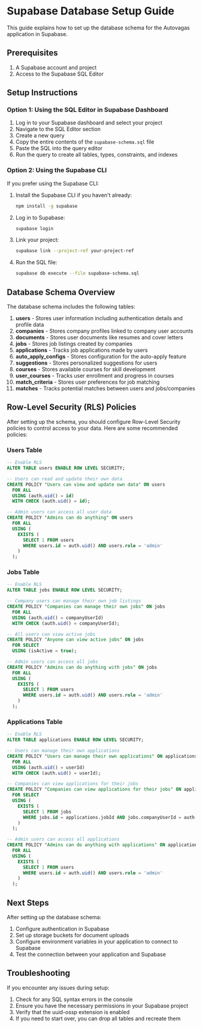 # Supabase Database Setup Guide

This guide explains how to set up the database schema for the Autovagas application in Supabase.

## Prerequisites

1. A Supabase account and project
2. Access to the Supabase SQL Editor

## Setup Instructions

### Option 1: Using the SQL Editor in Supabase Dashboard

1. Log in to your Supabase dashboard and select your project
2. Navigate to the SQL Editor section
3. Create a new query
4. Copy the entire contents of the `supabase-schema.sql` file
5. Paste the SQL into the query editor
6. Run the query to create all tables, types, constraints, and indexes

### Option 2: Using the Supabase CLI

If you prefer using the Supabase CLI:

1. Install the Supabase CLI if you haven't already:
   ```bash
   npm install -g supabase
   ```

2. Log in to Supabase:
   ```bash
   supabase login
   ```

3. Link your project:
   ```bash
   supabase link --project-ref your-project-ref
   ```

4. Run the SQL file:
   ```bash
   supabase db execute --file supabase-schema.sql
   ```

## Database Schema Overview

The database schema includes the following tables:

1. **users** - Stores user information including authentication details and profile data
2. **companies** - Stores company profiles linked to company user accounts
3. **documents** - Stores user documents like resumes and cover letters
4. **jobs** - Stores job listings created by companies
5. **applications** - Tracks job applications made by users
6. **auto_apply_configs** - Stores configuration for the auto-apply feature
7. **suggestions** - Stores personalized suggestions for users
8. **courses** - Stores available courses for skill development
9. **user_courses** - Tracks user enrollment and progress in courses
10. **match_criteria** - Stores user preferences for job matching
11. **matches** - Tracks potential matches between users and jobs/companies

## Row-Level Security (RLS) Policies

After setting up the schema, you should configure Row-Level Security policies to control access to your data. Here are some recommended policies:

### Users Table

```sql
-- Enable RLS
ALTER TABLE users ENABLE ROW LEVEL SECURITY;

-- Users can read and update their own data
CREATE POLICY "Users can view and update own data" ON users
  FOR ALL
  USING (auth.uid() = id)
  WITH CHECK (auth.uid() = id);

-- Admin users can access all user data
CREATE POLICY "Admins can do anything" ON users
  FOR ALL
  USING (
    EXISTS (
      SELECT 1 FROM users
      WHERE users.id = auth.uid() AND users.role = 'admin'
    )
  );
```

### Jobs Table

```sql
-- Enable RLS
ALTER TABLE jobs ENABLE ROW LEVEL SECURITY;

-- Company users can manage their own job listings
CREATE POLICY "Companies can manage their own jobs" ON jobs
  FOR ALL
  USING (auth.uid() = companyUserId)
  WITH CHECK (auth.uid() = companyUserId);

-- All users can view active jobs
CREATE POLICY "Anyone can view active jobs" ON jobs
  FOR SELECT
  USING (isActive = true);

-- Admin users can access all jobs
CREATE POLICY "Admins can do anything with jobs" ON jobs
  FOR ALL
  USING (
    EXISTS (
      SELECT 1 FROM users
      WHERE users.id = auth.uid() AND users.role = 'admin'
    )
  );
```

### Applications Table

```sql
-- Enable RLS
ALTER TABLE applications ENABLE ROW LEVEL SECURITY;

-- Users can manage their own applications
CREATE POLICY "Users can manage their own applications" ON applications
  FOR ALL
  USING (auth.uid() = userId)
  WITH CHECK (auth.uid() = userId);

-- Companies can view applications for their jobs
CREATE POLICY "Companies can view applications for their jobs" ON applications
  FOR SELECT
  USING (
    EXISTS (
      SELECT 1 FROM jobs
      WHERE jobs.id = applications.jobId AND jobs.companyUserId = auth.uid()
    )
  );

-- Admin users can access all applications
CREATE POLICY "Admins can do anything with applications" ON applications
  FOR ALL
  USING (
    EXISTS (
      SELECT 1 FROM users
      WHERE users.id = auth.uid() AND users.role = 'admin'
    )
  );
```

## Next Steps

After setting up the database schema:

1. Configure authentication in Supabase
2. Set up storage buckets for document uploads
3. Configure environment variables in your application to connect to Supabase
4. Test the connection between your application and Supabase

## Troubleshooting

If you encounter any issues during setup:

1. Check for any SQL syntax errors in the console
2. Ensure you have the necessary permissions in your Supabase project
3. Verify that the uuid-ossp extension is enabled
4. If you need to start over, you can drop all tables and recreate them

